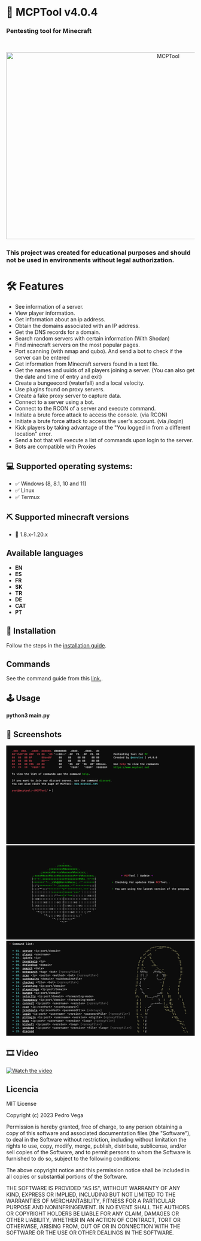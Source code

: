 # 🧨  MCPTool v4.0.4

<h3> Pentesting tool for Minecraft </h3>
<br />
<p align="center">
<img src="https://i.imgur.com/GqkwN7v.png" title="MCPTool" width="850" height="500">
</p>

### This project was created for educational purposes and should not be used in environments without legal authorization.

# 🛠 Features

* See information of a server.
* View player information.
* Get information about an ip address.
* Obtain the domains associated with an IP address.
* Get the DNS records for a domain.
* Search random servers with certain information (With Shodan)
* Find minecraft servers on the most popular pages.
* Port scanning (with nmap and qubo). And send a bot to check if the server can be entered
* Get information from Minecraft servers found in a text file.
* Get the names and uuids of all players joining a server. (You can also get the date and time of entry and exit)
* Create a bungeecord (waterfall) and a local velocity.
* Use plugins found on proxy servers.
* Create a fake proxy server to capture data.
* Connect to a server using a bot.
* Connect to the RCON of a server and execute command.
* Initiate a brute force attack to access the console. (via RCON)
* Initiate a brute force attack to access the user's account. (via /login)
* Kick players by taking advantage of the "You logged in from a different location" error.
* Send a bot that will execute a list of commands upon login to the server.
* Bots are compatible with Proxies

## 💻 Supported operating systems:

* ✅ Windows (8, 8.1, 10 and 11)
* ✅ Linux
* ✅ Termux

## ⛏️ Supported minecraft versions

* 📃 1.8.x-1.20.x

## Available languages

- **EN**
- **ES**
- **FR**
- **SK**
- **TR**
- **DE**
- **CAT**
- **PT**

## 🔧 Installation 

Follow the steps in the [installation guide](./docs/es/instalation.MD).

## Commands

See the command guide from this [link.](./docs/es/commands.MD).

## 🕹 Usage

**python3 main.py**

## 📸 Screenshots

![Main](./docs/images/menu.png)
![Update](./docs/images/update.png)
![Help](./docs/images/commands.png)

## 🎞 Video 

[![Watch the video](https://img.youtube.com/vi/iGYlaFsikZE/maxresdefault.jpg)](https://youtu.be/T-D1KVIuvjA)

## Licencia 

MIT License

Copyright (c) 2023 Pedro Vega

Permission is hereby granted, free of charge, to any person obtaining a copy
of this software and associated documentation files (the "Software"), to deal
in the Software without restriction, including without limitation the rights
to use, copy, modify, merge, publish, distribute, sublicense, and/or sell
copies of the Software, and to permit persons to whom the Software is
furnished to do so, subject to the following conditions:

The above copyright notice and this permission notice shall be included in all
copies or substantial portions of the Software.

THE SOFTWARE IS PROVIDED "AS IS", WITHOUT WARRANTY OF ANY KIND, EXPRESS OR
IMPLIED, INCLUDING BUT NOT LIMITED TO THE WARRANTIES OF MERCHANTABILITY,
FITNESS FOR A PARTICULAR PURPOSE AND NONINFRINGEMENT. IN NO EVENT SHALL THE
AUTHORS OR COPYRIGHT HOLDERS BE LIABLE FOR ANY CLAIM, DAMAGES OR OTHER
LIABILITY, WHETHER IN AN ACTION OF CONTRACT, TORT OR OTHERWISE, ARISING FROM,
OUT OF OR IN CONNECTION WITH THE SOFTWARE OR THE USE OR OTHER DEALINGS IN THE
SOFTWARE.

 
